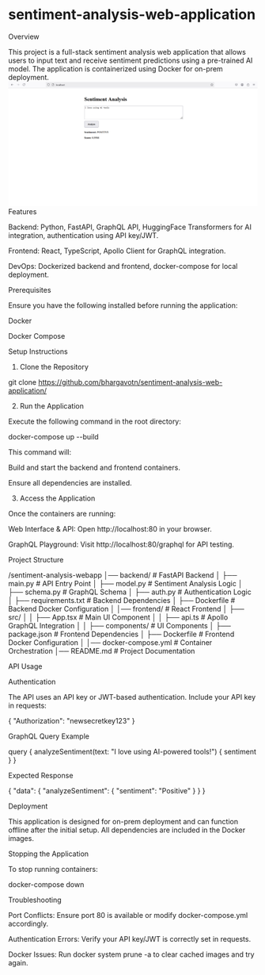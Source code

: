 # sentiment-analysis-web-application

Overview

This project is a full-stack sentiment analysis web application that allows users to input text and receive sentiment predictions using a pre-trained AI model. The application is containerized using Docker for on-prem deployment.
![image alt](https://github.com/bhargavotn/sentiment-analysis-web-application/blob/61ab247bb180186dec2bdc6b91df8708a726d002/Screenshot%202025-02-27%20230157.png)
Features

Backend: Python, FastAPI, GraphQL API, HuggingFace Transformers for AI integration, authentication using API key/JWT.

Frontend: React, TypeScript, Apollo Client for GraphQL integration.

DevOps: Dockerized backend and frontend, docker-compose for local deployment.

Prerequisites

Ensure you have the following installed before running the application:

Docker

Docker Compose

Setup Instructions

1. Clone the Repository

git clone https://github.com/bhargavotn/sentiment-analysis-web-application/

2. Run the Application

Execute the following command in the root directory:

docker-compose up --build

This command will:

Build and start the backend and frontend containers.

Ensure all dependencies are installed.

3. Access the Application

Once the containers are running:

Web Interface & API: Open http://localhost:80 in your browser.

GraphQL Playground: Visit http://localhost:80/graphql for API testing.

Project Structure

/sentiment-analysis-webapp
│── backend/               # FastAPI Backend
│   ├── main.py            # API Entry Point
│   ├── model.py           # Sentiment Analysis Logic
│   ├── schema.py          # GraphQL Schema
│   ├── auth.py            # Authentication Logic
│   ├── requirements.txt   # Backend Dependencies
│   ├── Dockerfile         # Backend Docker Configuration
│
│── frontend/              # React Frontend
│   ├── src/
│   │   ├── App.tsx        # Main UI Component
│   │   ├── api.ts         # Apollo GraphQL Integration
│   │   ├── components/    # UI Components
│   ├── package.json       # Frontend Dependencies
│   ├── Dockerfile         # Frontend Docker Configuration
│
│── docker-compose.yml     # Container Orchestration
│── README.md              # Project Documentation

API Usage

Authentication

The API uses an API key or JWT-based authentication. Include your API key in requests:

{
  "Authorization": "newsecretkey123"
}

GraphQL Query Example

query {
  analyzeSentiment(text: "I love using AI-powered tools!") {
    sentiment
  }
}

Expected Response

{
  "data": {
    "analyzeSentiment": {
      "sentiment": "Positive"
    }
  }
}

Deployment

This application is designed for on-prem deployment and can function offline after the initial setup. All dependencies are included in the Docker images.

Stopping the Application

To stop running containers:

docker-compose down

Troubleshooting

Port Conflicts: Ensure port 80 is available or modify docker-compose.yml accordingly.

Authentication Errors: Verify your API key/JWT is correctly set in requests.

Docker Issues: Run docker system prune -a to clear cached images and try again.
